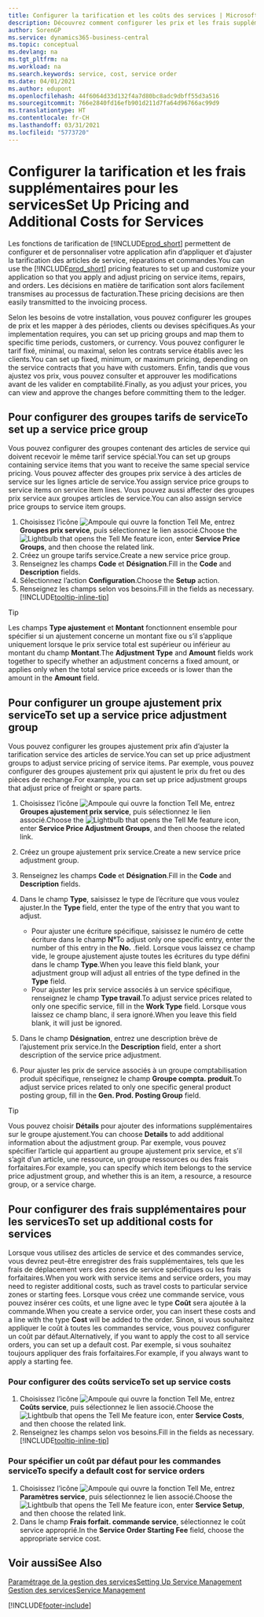```yaml
---
title: Configurer la tarification et les coûts des services | Microsoft Docs
description: Découvrez comment configurer les prix et les frais supplémentaires des services.
author: SorenGP
ms.service: dynamics365-business-central
ms.topic: conceptual
ms.devlang: na
ms.tgt_pltfrm: na
ms.workload: na
ms.search.keywords: service, cost, service order
ms.date: 04/01/2021
ms.author: edupont
ms.openlocfilehash: 44f6064d33d132f4a7d80bc8adc9dbff55d3a516
ms.sourcegitcommit: 766e2840fd16efb901d211d7fa64d96766ac99d9
ms.translationtype: HT
ms.contentlocale: fr-CH
ms.lasthandoff: 03/31/2021
ms.locfileid: "5773720"
---
```

# <a name="set-up-pricing-and-additional-costs-for-services"></a><span data-ttu-id="d0dd5-103">Configurer la tarification et les frais supplémentaires pour les services</span><span class="sxs-lookup"><span data-stu-id="d0dd5-103">Set Up Pricing and Additional Costs for Services</span></span>
<span data-ttu-id="d0dd5-104">Les fonctions de tarification de [!INCLUDE[prod_short](includes/prod_short.md)] permettent de configurer et de personnaliser votre application afin d’appliquer et d’ajuster la tarification des articles de service, réparations et commandes.</span><span class="sxs-lookup"><span data-stu-id="d0dd5-104">You can use the [!INCLUDE[prod_short](includes/prod_short.md)] pricing features to set up and customize your application so that you apply and adjust pricing on service items, repairs, and orders.</span></span> <span data-ttu-id="d0dd5-105">Les décisions en matière de tarification sont alors facilement transmises au processus de facturation.</span><span class="sxs-lookup"><span data-stu-id="d0dd5-105">These pricing decisions are then easily transmitted to the invoicing process.</span></span>  
  
<span data-ttu-id="d0dd5-106">Selon les besoins de votre installation, vous pouvez configurer les groupes de prix et les mapper à des périodes, clients ou devises spécifiques.</span><span class="sxs-lookup"><span data-stu-id="d0dd5-106">As your implementation requires, you can set up pricing groups and map them to specific time periods, customers, or currency.</span></span> <span data-ttu-id="d0dd5-107">Vous pouvez configurer le tarif fixé, minimal, ou maximal, selon les contrats service établis avec les clients.</span><span class="sxs-lookup"><span data-stu-id="d0dd5-107">You can set up fixed, minimum, or maximum pricing, depending on the service contracts that you have with customers.</span></span> <span data-ttu-id="d0dd5-108">Enfin, tandis que vous ajustez vos prix, vous pouvez consulter et approuver les modifications avant de les valider en comptabilité.</span><span class="sxs-lookup"><span data-stu-id="d0dd5-108">Finally, as you adjust your prices, you can view and approve the changes before committing them to the ledger.</span></span>  

## <a name="to-set-up-a-service-price-group"></a><span data-ttu-id="d0dd5-109">Pour configurer des groupes tarifs de service</span><span class="sxs-lookup"><span data-stu-id="d0dd5-109">To set up a service price group</span></span>
<span data-ttu-id="d0dd5-110">Vous pouvez configurer des groupes contenant des articles de service qui doivent recevoir le même tarif service spécial.</span><span class="sxs-lookup"><span data-stu-id="d0dd5-110">You can set up groups containing service items that you want to receive the same special service pricing.</span></span> <span data-ttu-id="d0dd5-111">Vous pouvez affecter des groupes prix service à des articles de service sur les lignes article de service.</span><span class="sxs-lookup"><span data-stu-id="d0dd5-111">You assign service price groups to service items on service item lines.</span></span> <span data-ttu-id="d0dd5-112">Vous pouvez aussi affecter des groupes prix service aux groupes articles de service.</span><span class="sxs-lookup"><span data-stu-id="d0dd5-112">You can also assign service price groups to service item groups.</span></span>  

1. <span data-ttu-id="d0dd5-113">Choisissez l’icône ![Ampoule qui ouvre la fonction Tell Me](media/ui-search/search_small.png "Dites-moi ce que vous voulez faire"), entrez **Groupes prix service**, puis sélectionnez le lien associé.</span><span class="sxs-lookup"><span data-stu-id="d0dd5-113">Choose the ![Lightbulb that opens the Tell Me feature](media/ui-search/search_small.png "Tell me what you want to do") icon, enter **Service Price Groups**, and then choose the related link.</span></span>  
2. <span data-ttu-id="d0dd5-114">Créez un groupe tarifs service.</span><span class="sxs-lookup"><span data-stu-id="d0dd5-114">Create a new service price group.</span></span>  
3. <span data-ttu-id="d0dd5-115">Renseignez les champs **Code** et **Désignation**.</span><span class="sxs-lookup"><span data-stu-id="d0dd5-115">Fill in the **Code** and **Description** fields.</span></span>  
4. <span data-ttu-id="d0dd5-116">Sélectionnez l’action **Configuration**.</span><span class="sxs-lookup"><span data-stu-id="d0dd5-116">Choose the **Setup** action.</span></span>  
2. <span data-ttu-id="d0dd5-117">Renseignez les champs selon vos besoins.</span><span class="sxs-lookup"><span data-stu-id="d0dd5-117">Fill in the fields as necessary.</span></span> [!INCLUDE[tooltip-inline-tip](includes/tooltip-inline-tip_md.md)]  

 > [!Tip]
 > <span data-ttu-id="d0dd5-118">Les champs **Type ajustement** et **Montant** fonctionnent ensemble pour spécifier si un ajustement concerne un montant fixe ou s’il s’applique uniquement lorsque le prix service total est supérieur ou inférieur au montant du champ **Montant**.</span><span class="sxs-lookup"><span data-stu-id="d0dd5-118">The **Adjustment Type** and **Amount** fields work together to specify whether an adjustment concerns a fixed amount, or applies only when the total service price exceeds or is lower than the amount in the **Amount** field.</span></span>  

## <a name="to-set-up-a-service-price-adjustment-group"></a><span data-ttu-id="d0dd5-119">Pour configurer un groupe ajustement prix service</span><span class="sxs-lookup"><span data-stu-id="d0dd5-119">To set up a service price adjustment group</span></span>  
<span data-ttu-id="d0dd5-120">Vous pouvez configurer les groupes ajustement prix afin d’ajuster la tarification service des articles de service.</span><span class="sxs-lookup"><span data-stu-id="d0dd5-120">You can set up price adjustment groups to adjust service pricing of service items.</span></span> <span data-ttu-id="d0dd5-121">Par exemple, vous pouvez configurer des groupes ajustement prix qui ajustent le prix du fret ou des pièces de rechange.</span><span class="sxs-lookup"><span data-stu-id="d0dd5-121">For example, you can set up price adjustment groups that adjust price of freight or spare parts.</span></span>  
  
1. <span data-ttu-id="d0dd5-122">Choisissez l’icône ![Ampoule qui ouvre la fonction Tell Me](media/ui-search/search_small.png "Dites-moi ce que vous voulez faire"), entrez **Groupes ajustement prix service**, puis sélectionnez le lien associé.</span><span class="sxs-lookup"><span data-stu-id="d0dd5-122">Choose the ![Lightbulb that opens the Tell Me feature](media/ui-search/search_small.png "Tell me what you want to do") icon, enter **Service Price Adjustment Groups**, and then choose the related link.</span></span>  
2. <span data-ttu-id="d0dd5-123">Créez un groupe ajustement prix service.</span><span class="sxs-lookup"><span data-stu-id="d0dd5-123">Create a new service price adjustment group.</span></span>  
3. <span data-ttu-id="d0dd5-124">Renseignez les champs **Code** et **Désignation**.</span><span class="sxs-lookup"><span data-stu-id="d0dd5-124">Fill in the **Code** and **Description** fields.</span></span>  
4. <span data-ttu-id="d0dd5-125">Dans le champ **Type**, saisissez le type de l’écriture que vous voulez ajuster.</span><span class="sxs-lookup"><span data-stu-id="d0dd5-125">In the **Type** field, enter the type of the entry that you want to adjust.</span></span>  
  
    * <span data-ttu-id="d0dd5-126">Pour ajuster une écriture spécifique, saisissez le numéro de cette écriture dans le champ **N°**</span><span class="sxs-lookup"><span data-stu-id="d0dd5-126">To adjust only one specific entry, enter the number of this entry in the **No.**</span></span> <span data-ttu-id="d0dd5-127">.</span><span class="sxs-lookup"><span data-stu-id="d0dd5-127">field.</span></span> <span data-ttu-id="d0dd5-128">Lorsque vous laissez ce champ vide, le groupe ajustement ajuste toutes les écritures du type défini dans le champ **Type**.</span><span class="sxs-lookup"><span data-stu-id="d0dd5-128">When you leave this field blank, your adjustment group will adjust all entries of the type defined in the **Type** field.</span></span>  
    * <span data-ttu-id="d0dd5-129">Pour ajuster les prix service associés à un service spécifique, renseignez le champ **Type travail**.</span><span class="sxs-lookup"><span data-stu-id="d0dd5-129">To adjust service prices related to only one specific service, fill in the **Work Type** field.</span></span> <span data-ttu-id="d0dd5-130">Lorsque vous laissez ce champ blanc, il sera ignoré.</span><span class="sxs-lookup"><span data-stu-id="d0dd5-130">When you leave this field blank, it will just be ignored.</span></span>  
  
5. <span data-ttu-id="d0dd5-131">Dans le champ **Désignation**, entrez une description brève de l’ajustement prix service.</span><span class="sxs-lookup"><span data-stu-id="d0dd5-131">In the **Description** field, enter a short description of the service price adjustment.</span></span>  
6. <span data-ttu-id="d0dd5-132">Pour ajuster les prix de service associés à un groupe comptabilisation produit spécifique, renseignez le champ **Groupe compta. produit**.</span><span class="sxs-lookup"><span data-stu-id="d0dd5-132">To adjust service prices related to only one specific general product posting group, fill in the **Gen. Prod. Posting Group** field.</span></span>

> [!Tip]
> <span data-ttu-id="d0dd5-133">Vous pouvez choisir **Détails** pour ajouter des informations supplémentaires sur le groupe ajustement.</span><span class="sxs-lookup"><span data-stu-id="d0dd5-133">You can choose **Details** to add additional information about the adjustment group.</span></span> <span data-ttu-id="d0dd5-134">Par exemple, vous pouvez spécifier l’article qui appartient au groupe ajustement prix service, et s’il s’agit d’un article, une ressource, un groupe ressources ou des frais forfaitaires.</span><span class="sxs-lookup"><span data-stu-id="d0dd5-134">For example, you can specify which item belongs to the service price adjustment group, and whether this is an item, a resource, a resource group, or a service charge.</span></span>  

## <a name="to-set-up-additional-costs-for-services"></a><span data-ttu-id="d0dd5-135">Pour configurer des frais supplémentaires pour les services</span><span class="sxs-lookup"><span data-stu-id="d0dd5-135">To set up additional costs for services</span></span>
<span data-ttu-id="d0dd5-136">Lorsque vous utilisez des articles de service et des commandes service, vous devrez peut-être enregistrer des frais supplémentaires, tels que les frais de déplacement vers des zones de service spécifiques ou les frais forfaitaires.</span><span class="sxs-lookup"><span data-stu-id="d0dd5-136">When you work with service items and service orders, you may need to register additional costs, such as travel costs to particular service zones or starting fees.</span></span> <span data-ttu-id="d0dd5-137">Lorsque vous créez une commande service, vous pouvez insérer ces coûts, et une ligne avec le type **Coût** sera ajoutée à la commande.</span><span class="sxs-lookup"><span data-stu-id="d0dd5-137">When you create a service order, you can insert these costs and a line with the type **Cost** will be added to the order.</span></span> <span data-ttu-id="d0dd5-138">Sinon, si vous souhaitez appliquer le coût à toutes les commandes service, vous pouvez configurer un coût par défaut.</span><span class="sxs-lookup"><span data-stu-id="d0dd5-138">Alternatively, if you want to apply the cost to all service orders, you can set up a default cost.</span></span> <span data-ttu-id="d0dd5-139">Par exemple, si vous souhaitez toujours appliquer des frais forfaitaires.</span><span class="sxs-lookup"><span data-stu-id="d0dd5-139">For example, if you always want to apply a starting fee.</span></span>
  
### <a name="to-set-up-service-costs"></a><span data-ttu-id="d0dd5-140">Pour configurer des coûts service</span><span class="sxs-lookup"><span data-stu-id="d0dd5-140">To set up service costs</span></span>
1. <span data-ttu-id="d0dd5-141">Choisissez l’icône ![Ampoule qui ouvre la fonction Tell Me](media/ui-search/search_small.png "Dites-moi ce que vous voulez faire"), entrez **Coûts service**, puis sélectionnez le lien associé.</span><span class="sxs-lookup"><span data-stu-id="d0dd5-141">Choose the ![Lightbulb that opens the Tell Me feature](media/ui-search/search_small.png "Tell me what you want to do") icon, enter **Service Costs**, and then choose the related link.</span></span> 
2. <span data-ttu-id="d0dd5-142">Renseignez les champs selon vos besoins.</span><span class="sxs-lookup"><span data-stu-id="d0dd5-142">Fill in the fields as necessary.</span></span> [!INCLUDE[tooltip-inline-tip](includes/tooltip-inline-tip_md.md)]  

### <a name="to-specify-a-default-cost-for-service-orders"></a><span data-ttu-id="d0dd5-143">Pour spécifier un coût par défaut pour les commandes service</span><span class="sxs-lookup"><span data-stu-id="d0dd5-143">To specify a default cost for service orders</span></span>
1. <span data-ttu-id="d0dd5-144">Choisissez l’icône ![Ampoule qui ouvre la fonction Tell Me](media/ui-search/search_small.png "Dites-moi ce que vous voulez faire"), entrez **Paramètres service**, puis sélectionnez le lien associé.</span><span class="sxs-lookup"><span data-stu-id="d0dd5-144">Choose the ![Lightbulb that opens the Tell Me feature](media/ui-search/search_small.png "Tell me what you want to do") icon, enter **Service Setup**, and then choose the related link.</span></span> 
2. <span data-ttu-id="d0dd5-145">Dans le champ **Frais forfait. commande service**, sélectionnez le coût service approprié.</span><span class="sxs-lookup"><span data-stu-id="d0dd5-145">In the **Service Order Starting Fee** field, choose the appropriate service cost.</span></span>

## <a name="see-also"></a><span data-ttu-id="d0dd5-146">Voir aussi</span><span class="sxs-lookup"><span data-stu-id="d0dd5-146">See Also</span></span>
[<span data-ttu-id="d0dd5-147">Paramétrage de la gestion des services</span><span class="sxs-lookup"><span data-stu-id="d0dd5-147">Setting Up Service Management</span></span>](service-setup-service.md)  
[<span data-ttu-id="d0dd5-148">Gestion des services</span><span class="sxs-lookup"><span data-stu-id="d0dd5-148">Service Management</span></span>](service-service.md)  


[!INCLUDE[footer-include](includes/footer-banner.md)]